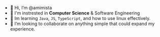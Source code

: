 - 👋 Hi, I’m @amimista
- 👀 I'm instrested in __Computer Science__ & Software Engineering
- 🌱 Im learning `Java`, `JS`, `TypeScript`, and how to use linux effectively.
- 💞️ I’m looking to collaborate on anything simple that could expand my experience.


<!---
amimista/amimista is a ✨ special ✨ repository because its `README.md` (this file) appears on your GitHub profile.
You can click the Preview link to take a look at your changes.
--->
